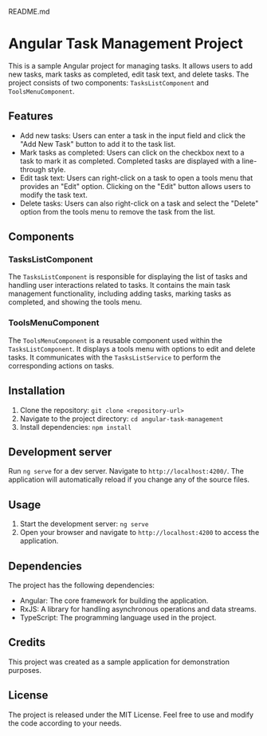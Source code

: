 README.md

# Angular Task Management Project

This is a sample Angular project for managing tasks. It allows users to add new tasks, mark tasks as completed, edit task text, and delete tasks. The project consists of two components: `TasksListComponent` and `ToolsMenuComponent`.

## Features

- Add new tasks: Users can enter a task in the input field and click the "Add New Task" button to add it to the task list.
- Mark tasks as completed: Users can click on the checkbox next to a task to mark it as completed. Completed tasks are displayed with a line-through style.
- Edit task text: Users can right-click on a task to open a tools menu that provides an "Edit" option. Clicking on the "Edit" button allows users to modify the task text.
- Delete tasks: Users can also right-click on a task and select the "Delete" option from the tools menu to remove the task from the list.

## Components

### TasksListComponent

The `TasksListComponent` is responsible for displaying the list of tasks and handling user interactions related to tasks. It contains the main task management functionality, including adding tasks, marking tasks as completed, and showing the tools menu.

### ToolsMenuComponent

The `ToolsMenuComponent` is a reusable component used within the `TasksListComponent`. It displays a tools menu with options to edit and delete tasks. It communicates with the `TasksListService` to perform the corresponding actions on tasks.

## Installation

1. Clone the repository: `git clone <repository-url>`
2. Navigate to the project directory: `cd angular-task-management`
3. Install dependencies: `npm install`

## Development server

Run `ng serve` for a dev server. Navigate to `http://localhost:4200/`. The application will automatically reload if you change any of the source files.

## Usage

1. Start the development server: `ng serve`
2. Open your browser and navigate to `http://localhost:4200` to access the application.

## Dependencies

The project has the following dependencies:

- Angular: The core framework for building the application.
- RxJS: A library for handling asynchronous operations and data streams.
- TypeScript: The programming language used in the project.

## Credits

This project was created as a sample application for demonstration purposes.

## License

The project is released under the MIT License. Feel free to use and modify the code according to your needs.



